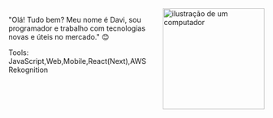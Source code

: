 <img src="https://qph.cf2.quoracdn.net/main-qimg-729a22aba98d1235fdce4883accaf81e" alt="ilustração de um computador" min-width="200px" max-width="200px" width="200px" align="right">

<p align="left"> 
"Olá! Tudo bem? Meu nome é Davi, sou programador e trabalho com tecnologias novas e úteis no mercado." 😊
</p>

<p>
Tools: JavaScript,Web,Mobile,React(Next),AWS Rekognition
</p>

